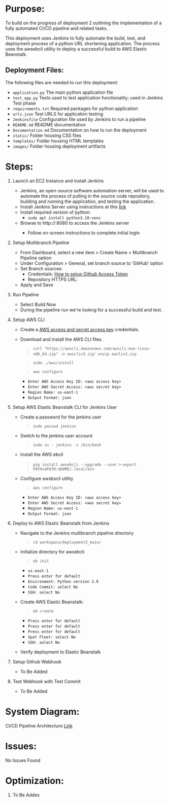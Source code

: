 # Purpose:

To build on the progress of deployment 2 outlining the implementation of a fully automated CI/CD pipeline and related tasks.

This deployment uses Jenkins to fully automate the build, test, and deployment process of a python URL shortening application. The process uses the awsebcli utility to deploy a successful build to AWS Elastic Beanstalk.

## Deployment Files:

The following files are needed to run this deployment:

- `application.py` The main python application file
- `test_app.py` Tests used to test application functionality; used in Jenkins Test phase
- `requirements.txt` Required packages for python application
- `urls.json` Test URLS for application testing
- `Jenkinsfile` Configuration file used by Jenkins to run a pipeline
- `README.md` README documentation
- `Documentation.md` Documentation on how to run the deployment
- `static/` Folder housing CSS files
- `templates/` Folder housing HTML templates
- `images/` Folder housing deployment artifacts

# Steps:

1.  Launch an EC2 Instance and install Jenkins

    - Jenkins, an open-source software automation server, will be used to automate the process of pulling in the source code repository, building and running the application, and testing the application.
    - Install Jenkins Server using instructions at this [link](https://pkg.jenkins.io/debian/)
    - Install required version of python:
      - `sudo apt install python3.10-venv`
    - Browse to http://<instance public IP>:8080 to access the Jenkins server
      - Follow on-screen instructions to complete initial login

2.  Setup Multibranch Pipeline

    - From Dashboard, select a new item > Create Name > Mulitbranch Pipeline option
    - Under Configuration > General, set branch source to ‘GitHub’ option
    - Set Branch sources:
      - Credentials: [How to setup Github Access Token](https://docs.github.com/en/enterprise-server@3.8/authentication/keeping-your-account-and-data-secure/managing-your-personal-access-tokens)
      - Repository HTTPS URL: <Github Repo URL>
    - Apply and Save

3.  Run Pipeline

    - Select Build Now
    - During the pipeline run we're lookng for a successful build and test.

4.  Setup AWS CLI

    - Create a [AWS access and secret access key](https://docs.aws.amazon.com/IAM/latest/UserGuide/id_credentials_access-keys.html#Using_CreateAccessKey) credentials.
    - Download and install the AWS CLI files.

      > `curl "https://awscli.amazonaws.com/awscli-exe-linux-x86_64.zip" -o awscliv2.zip'` `unzip awsliv2.zip`

      > `sudo ./aws/install`

      > `aws configure`

      - `Enter AWS Access Key ID: <aws access key>`
      - `Enter AWS Secret Access: <aws secret key>`
      - `Region Name: us-east-1`
      - `Output Format: json`

5.  Setup AWS Elastic Beanstalk CLI for Jenkins User

    - Create a password for the jenkins user
      > `sudo passwd jenkins`
    - Switch to the jenkins user account
      > `sudo su - jenkins -s /bin/bash`
    - Install the AWS ebcli
      > `pip install awsebcli --upgrade --user` > `export PATH=$PATH:$HOME/.local/bin`
    - Configure awsbscli utility
      > `aws configure`
      - `Enter AWS Access Key ID: <aws access key>`
      - `Enter AWS Secret Access: <aws secret key>`
      - `Region Name: us-east-1`
      - `Output Format: json`

6.  Deploy to AWS Elastic Beanstalk from Jenkins

    - Navigate to the Jenkins multibranch pipeline directory
      > `cd workspace/Deployment3_main/`
    - Initialize directory for awsebcli
      > `eb init`
      - `us-east-1`
      - `Press enter for default`
      - `Environment: Python version 3.9`
      - `Code Commit: select No`
      - `SSH: select No`
    - Create AWS Elastic Beanstalk:

      > `eb create`

      - `Press enter for default`
      - `Press enter for default`
      - `Press enter for default`
      - `Spot Fleet: select No`
      - `SSH: select No`

    - Verify deployment to Elastic Beanstalk

7.  Setup Github Webhook

    - To Be Added

8.  Test Webhook with Test Commit
    - To Be Added

# System Diagram:

CI/CD Pipeline Architecture [Link](https://github.com/kaedmond24/python_url_shortener_app_deployment_3/blob/main/c4_deployment_3.png)

# Issues:

No Issues Found

# Optimization:

1. To Be Addes
